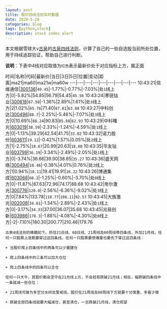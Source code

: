 ```yaml
---
layout: post
title: 股价四线法则实时数据
date: 2020-5-10
categories: blog
tags: [python,stock]
description: stock index alert
---
```



本文根据雪球大v[古泉](https://xueqiu.com/u/7148646888)的[古泉四线法则](https://xueqiu.com/7148646888/130498192)，计算了自己的一些自选股当前所处位置，用于持续追踪验证，帮助自己进行判断。

**说明**：下表中4线对应取值为`红色`表示最新价处于对应指标上方，属正面

时间|名称|代码|最新价|当日|3日|5日|位置|变动|距离|ma21|ma60|ma21w|ma60w
---|---|---|---|---|---|---|---|---
10:43:21|信维通信|[300136](https://xueqiu.com/S/SZ300136)|`49.45`|-1.77%|-0.77%|-7.03%|处`1`线上方|0|-5.82%|54.85|56.79|54.45|`45.56`
10:43:24|寒锐钴业|[300618](https://xueqiu.com/S/SZ300618)|`67.58`|-1.36%|2.89%|1.61%|处`3`线上方|2|1.02%|`65.76`|71.40|`67.01`|`63.88`
10:43:27|中科创达|[300496](https://xueqiu.com/S/SZ300496)|`88.7`|-2.25%|-5.46%|-7.07%|处`3`线上方|0|10.69%|`88.24`|90.83|`85.60`|`62.93`
10:43:29|中科曙光|[603019](https://xueqiu.com/S/SH603019)|`38.59`|-2.33%|-1.24%|-4.59%|处`1`线上方|0|-1.13%|39.29|42.54|41.75|`33.82`
10:43:32|诺力股份|[603611](https://xueqiu.com/S/SH603611)|`19.12`|-0.42%|1.57%|0.05%|处`2`线上方|1|-2.75%|`18.67`|20.99|20.63|`18.60`
10:43:35|华友钴业|[603799](https://xueqiu.com/S/SH603799)|`36.19`|-3.34%|-2.49%|-2.05%|处`1`线上方|0|-3.74%|36.66|39.90|38.85|`35.27`
10:43:36|盛天网络|[300494](https://xueqiu.com/S/SZ300494)|`18.46`|-0.38%|4.01%|0.76%|处`2`线上方|1|0.94%|`18.11`|19.41|19.91|`16.22`
10:43:26|博通集成|[603068](https://xueqiu.com/S/SH603068)|`66.2`|-1.25%|-0.60%|-3.70%|处`0`线上方|0|-11.87%|67.63|72.96|74.17|88.68
10:43:42|帝尔激光|[300776](https://xueqiu.com/S/SZ300776)|`120.0`|-2.56%|-6.36%|-9.02%|处`3`线上方|0|7.84%|133.78|`118.77`|`108.11`|`92.57`
10:43:45|大族激光|[002008](https://xueqiu.com/S/SZ002008)|`34.61`|-1.34%|-2.89%|-2.43%|处`1`线上方|0|-3.17%|`34.33`|37.00|36.07|35.68
10:43:45|兆易创新|[603986](https://xueqiu.com/S/SH603986)|`178.3`|-1.88%|-4.08%|-4.30%|处`0`线上方|-2|-7.10%|180.30|200.77|210.46|179.76

```
古泉4线法则的精髓如下。抓住21日线、60日线、21周线及60周线等四条线，外加21月线，任何一只股票上涨都要穿过这四条线，任何一只股票要想爆雷也要先下穿过这四条线：

+ 当股价爬上四条线中的两条可以少量建仓

+ 爬上四条线中的三条可以加大仓位

+ 爬上四条线中的四条可以全仓

任何一只大牛，其股价都会坚守在21月线上方，不会轻易跌破21月线；相反，每跌破四条线中一条就减一些仓位：

+ 21周线可做为多空分水岭及警戒线，股价在21周线及60周线下方就要十分慎重，多看少做

+ 跌破全部四条线就要大幅减仓，甚至清仓，一旦跌破21月线，清仓观望
```